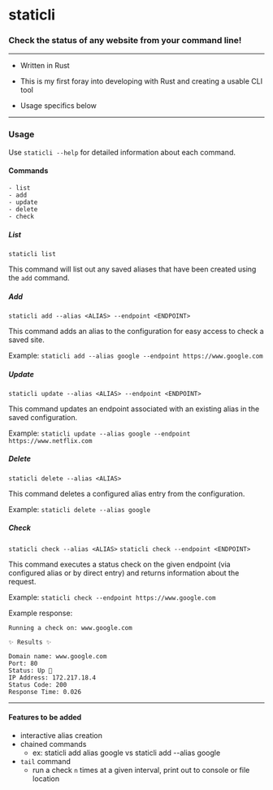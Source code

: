 # staticli

### Check the status of any website from your command line!

---

- Written in Rust

- This is my first foray into developing with Rust and creating a usable CLI tool

- Usage specifics below

---

### Usage

Use `staticli --help` for detailed information about each command.

#### Commands

    - list
    - add
    - update
    - delete
    - check

##### List

`staticli list`

This command will list out any saved aliases that have been created using the `add` command.

##### Add

`staticli add --alias <ALIAS> --endpoint <ENDPOINT>`

This command adds an alias to the configuration for easy access to check a saved site.

Example:
`staticli add --alias google --endpoint https://www.google.com`

##### Update

`staticli update --alias <ALIAS> --endpoint <ENDPOINT>`

This command updates an endpoint associated with an existing alias in the saved configuration.

Example:
`staticli update --alias google --endpoint https://www.netflix.com`

##### Delete

`staticli delete --alias <ALIAS>`

This command deletes a configured alias entry from the configuration.

Example:
`staticli delete --alias google`

##### Check

`staticli check --alias <ALIAS>`
`staticli check --endpoint <ENDPOINT>`

This command executes a status check on the given endpoint (via configured alias or by direct entry) and returns information about the request.

Example:
`staticli check --endpoint https://www.google.com`

Example response:

```
Running a check on: www.google.com

✨ Results ✨

Domain name: www.google.com
Port: 80
Status: Up 🚀
IP Address: 172.217.18.4
Status Code: 200
Response Time: 0.026
```

---

#### Features to be added

- interactive alias creation
- chained commands
  - ex: staticli add alias google
    vs staticli add --alias google
- `tail` command
  - run a check `n` times at a given interval, print out to console or file location
